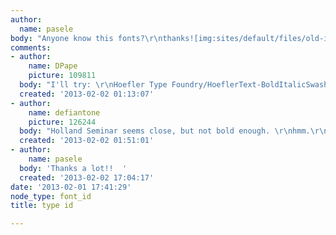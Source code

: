 ```yaml
---
author:
  name: pasele
body: "Anyone know this fonts?\r\nthanks![img:sites/default/files/old-images/-1_5270.png]"
comments:
- author:
    name: DPape
    picture: 109811
  body: "I'll try: \r\nHoefler Type Foundry/HoeflerText-BoldItalicSwashes\r\n[[http://www.typography.com/fonts/font_styles.php?productLineID=100010]][img:sites/default/files/old-images/est2_5584.jpg]"
  created: '2013-02-02 01:13:07'
- author:
    name: defiantone
    picture: 126244
  body: "Holland Seminar seems close, but not bold enough. \r\nhmm.\r\n\r\nhttp://www.linotype.com/177620/HollandSeminar-family.html"
  created: '2013-02-02 01:51:01'
- author:
    name: pasele
  body: 'Thanks a lot!!  '
  created: '2013-02-02 17:04:17'
date: '2013-02-01 17:41:29'
node_type: font_id
title: type id

---
```

